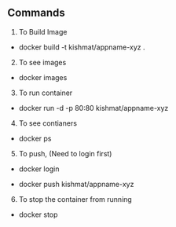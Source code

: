 ## Commands

1. To Build Image
- docker build -t kishmat/appname-xyz .

2. To see images
- docker images

3. To run container
- docker run -d -p 80:80 kishmat/appname-xyz

4. To see contianers
- docker ps

5. To push, (Need to login first)
- docker login

- docker push kishmat/appname-xyz

6. To stop the container from running
- docker stop <contianer-id>